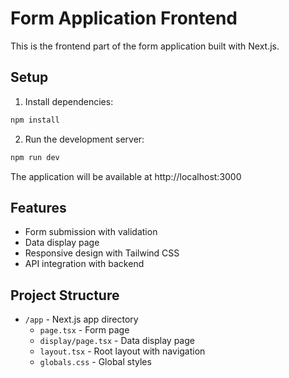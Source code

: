 # Form Application Frontend

This is the frontend part of the form application built with Next.js.

## Setup

1. Install dependencies:
```bash
npm install
```

2. Run the development server:
```bash
npm run dev
```

The application will be available at http://localhost:3000

## Features

- Form submission with validation
- Data display page
- Responsive design with Tailwind CSS
- API integration with backend

## Project Structure

- `/app` - Next.js app directory
  - `page.tsx` - Form page
  - `display/page.tsx` - Data display page
  - `layout.tsx` - Root layout with navigation
  - `globals.css` - Global styles 